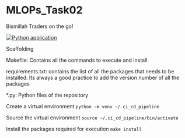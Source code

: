 # MLOPs_Task02
Bismillah Traders on the go!

[![Python application](https://github.com/hammadmajeed/ci_cd_demo/actions/workflows/python-app.yml/badge.svg)](https://github.com/hammadmajeed/ci_cd_demo/actions/workflows/python-app.yml)

Scaffolding

Makefile: Contains all the commands to execute and install

requirements.txt: contains the list of all the packages that needs to be installed. Its always a good practice to add the version number of all the packages

*.py: Python files of the repository

Create a virtual environment
``python -m venv ~/.ci_cd_pipeline``

Source the virtual environment
``source ~/.ci_cd_pipeline/bin/activate``

Install the packages required for execution
``make install``

